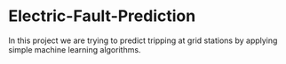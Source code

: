 # Electric-Fault-Prediction
In this project we are trying to predict tripping at grid stations by applying simple machine learning algorithms.
